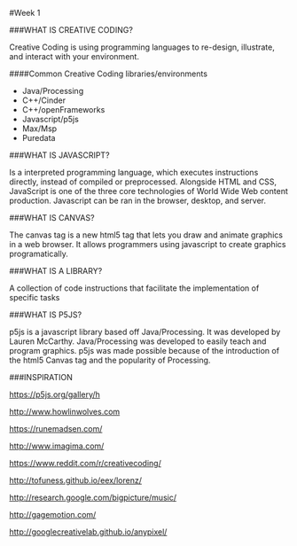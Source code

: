 #Week 1

###WHAT IS CREATIVE CODING?

Creative Coding is using programming languages to re-design, illustrate, and interact with your environment.

####Common Creative Coding libraries/environments

* Java/Processing
* C++/Cinder
* C++/openFrameworks
* Javascript/p5js
* Max/Msp
* Puredata

###WHAT IS JAVASCRIPT?  

Is a interpreted programming language, which executes instructions directly, instead of compiled or preprocessed. Alongside HTML and CSS, JavaScript is one of the three core technologies of World Wide Web content production. Javascript can be ran in the browser, desktop, and server.

###WHAT IS CANVAS?

The canvas tag is a new html5 tag that lets you draw and animate graphics in a web browser. It allows programmers using javascript to create graphics programatically.

###WHAT IS A LIBRARY?

A collection of code instructions that facilitate the implementation of specific tasks

###WHAT IS P5JS?

p5js is a javascript library based off Java/Processing. It was developed by Lauren McCarthy. Java/Processing was developed to easily teach and program graphics. p5js was made possible because of the introduction of the html5 Canvas tag and the popularity of Processing.

###INSPIRATION

https://p5js.org/gallery/h

http://www.howlinwolves.com

https://runemadsen.com/

http://www.imagima.com/

https://www.reddit.com/r/creativecoding/

http://tofuness.github.io/eex/lorenz/

http://research.google.com/bigpicture/music/

http://gagemotion.com/

http://googlecreativelab.github.io/anypixel/